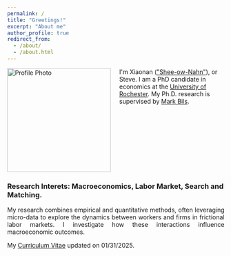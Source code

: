 ```yaml
---
permalink: /
title: "Greetings!"
excerpt: "About me"
author_profile: true
redirect_from: 
  - /about/
  - /about.html
---
```

<img src="/images/profile_1a.jpg" alt="Profile Photo" style="width:240px; float:left; margin-right:20px;">

I'm Xiaonan (["Shee-ow-Nahn"](https://translate.google.com/?hl=zh-CN&sl=zh-CN&tl=en&text=潇南&op=translate)), or Steve. 
I am a PhD candidate in economics at the [University of Rochester](http://www.sas.rochester.edu/eco/index.html). My Ph.D. research is supervised by [Mark Bils](https://sites.google.com/view/markbils/research).

<div style="clear:both;"></div>

### Research Interets: Macroeconomics, Labor Market, Search and Matching. 
<p style="text-align: justify;">
My research combines empirical and quantitative methods, often leveraging micro-data to explore the dynamics between workers and firms in frictional labor markets. I investigate how these interactions influence macroeconomic outcomes.
</p>

My [Curriculum Vitae](https://SteveShelnanMa.github.io/CV/CV.pdf) updated on 01/31/2025.

